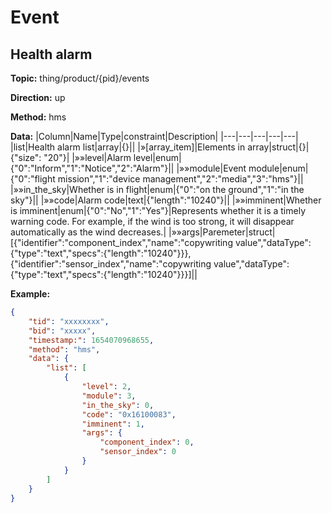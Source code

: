 




 # Event

## Health alarm
**Topic:** thing/product/{pid}/events

**Direction:** up

**Method:** hms

**Data:** 
|Column|Name|Type|constraint|Description|
|---|---|---|---|---|
  |list|Health alarm list|array|{}||
|»[array_item]|Elements in array|struct|{}|{"size": "20"}|
 |»»level|Alarm level|enum|{&#34;0&#34;:&#34;Inform&#34;,&#34;1&#34;:&#34;Notice&#34;,&#34;2&#34;:&#34;Alarm&#34;}||
 |»»module|Event module|enum|{&#34;0&#34;:&#34;flight mission&#34;,&#34;1&#34;:&#34;device management&#34;,&#34;2&#34;:&#34;media&#34;,&#34;3&#34;:&#34;hms&#34;}||
 |»»in_the_sky|Whether is in flight|enum|{&#34;0&#34;:&#34;on the ground&#34;,&#34;1&#34;:&#34;in the sky&#34;}||
|»»code|Alarm code|text|{&#34;length&#34;:&#34;10240&#34;}||
 |»»imminent|Whether is imminent|enum|{&#34;0&#34;:&#34;No&#34;,&#34;1&#34;:&#34;Yes&#34;}|Represents whether it is a timely warning code. For example, if the wind is too strong, it will disappear automatically as the wind decreases.|
|»»args|Paremeter|struct|[{&#34;identifier&#34;:&#34;component_index&#34;,&#34;name&#34;:&#34;copywriting value&#34;,&#34;dataType&#34;:{&#34;type&#34;:&#34;text&#34;,&#34;specs&#34;:{&#34;length&#34;:&#34;10240&#34;}}},{&#34;identifier&#34;:&#34;sensor_index&#34;,&#34;name&#34;:&#34;copywriting value&#34;,&#34;dataType&#34;:{&#34;type&#34;:&#34;text&#34;,&#34;specs&#34;:{&#34;length&#34;:&#34;10240&#34;}}}]||

         
    

 

**Example:**
```json
{
	"tid": "xxxxxxxx",
	"bid": "xxxxx",
	"timestamp:": 1654070968655,
	"method": "hms",
	"data": {
		"list": [
			{
				"level": 2,
				"module": 3,
				"in_the_sky": 0,
				"code": "0x16100083",
				"imminent": 1,
				"args": {
					"component_index": 0,
					"sensor_index": 0
				}
			}
		]
	}
}
```











